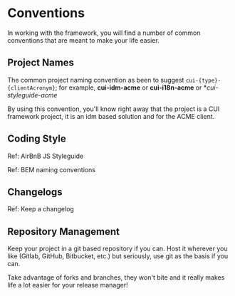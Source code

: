 # Conventions

In working with the framework, you will find a number of common conventions that are meant to make your life easier.

## Project Names

The common project naming convention as been to suggest `cui-{type}-{clientAcronym}`; for example, **cui-idm-acme** or **cui-i18n-acme** or **cui-styleguide-acme*

By using this convention, you'll know right away that the project is a CUI framework project, it is an idm based solution and for the ACME client.

## Coding Style

Ref:  AirBnB JS Styleguide

Ref: BEM naming conventions

## Changelogs

Ref: Keep a changelog

## Repository Management

Keep your project in a git based repository if you can. Host it wherever you like (Gitlab, GitHub, Bitbucket, etc.) but seriously, use git as the basis if you can.

Take advantage of forks and branches, they won't bite and it really makes life a lot easier for your release manager!

